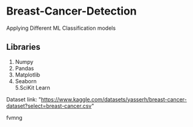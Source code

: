 # Breast-Cancer-Detection
Applying Different ML Classification models



## Libraries  
  
1. Numpy  
2. Pandas  
3. Matplotlib  
4. Seaborn  
5.SciKit Learn   


Dataset link:
              "https://www.kaggle.com/datasets/yasserh/breast-cancer-dataset?select=breast-cancer.csv"   
              
              
              
 fvmng
